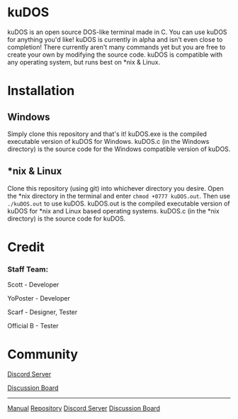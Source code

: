 # kuDOS
kuDOS is an open source DOS-like terminal made in C.
You can use kuDOS for anything you'd like!
kuDOS is currently in alpha and isn't even close to completion! There currently aren't many commands yet but you are free to create your own by modifying the source code.
kuDOS is compatible with any operating system, but runs best on *nix & Linux.

# Installation

## Windows
Simply clone this repository and that's it! kuDOS.exe is the compiled executable version of kuDOS for Windows. kuDOS.c (in the Windows directory) is the source code for the Windows compatible version of kuDOS.

## *nix & Linux
Clone this repository (using git) into whichever directory you desire. Open the *nix directory in the terminal and enter ``chmod +0777 kuDOS.out``. Then use ``./kuDOS.out`` to use kuDOS. kuDOS.out is the compiled executable version of kuDOS for *nix and Linux based operating systems. kuDOS.c (in the *nix directory) is the source code for kuDOS.

# Credit

### Staff Team:

Scott - Developer

YoPoster - Developer

Scarf - Designer, Tester

Official B - Tester

# Community

[Discord Server](https://discord.gg/HmXsjGttXw)

[Discussion Board](https://github.com/piss4/kuDOS/discussions)

------

[Manual](https://piss4.github.io/kuDOS/MANUAL) [Repository](https://github.com/piss4/kuDOS) [Discord Server](https://discord.gg/HmXsjGttXw) [Discussion Board](https://github.com/piss4/kuDOS/discussions)
